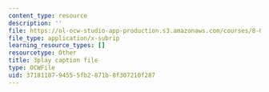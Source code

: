 ```yaml
---
content_type: resource
description: ''
file: https://ol-ocw-studio-app-production.s3.amazonaws.com/courses/8-01sc-classical-mechanics-fall-2016/3718110794555fb2871b8f307210f287_gWLC3r6EHl0.vtt
file_type: application/x-subrip
learning_resource_types: []
resourcetype: Other
title: 3play caption file
type: OCWFile
uid: 37181107-9455-5fb2-871b-8f307210f287
---
```

